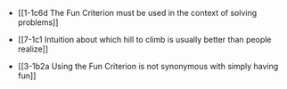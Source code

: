 - [[1-1c6d The Fun Criterion must be used in the context of solving problems]]
- [[7-1c1 Intuition about which hill to climb is usually better than people realize]]

- [[3-1b2a Using the Fun Criterion is not synonymous with simply having fun]]
